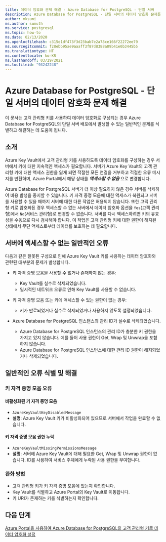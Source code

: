 ```yaml
---
title: 데이터 암호화 문제 해결 - Azure Database for PostgreSQL - 단일 서버
description: Azure Database for PostgreSQL - 단일 서버의 데이터 암호화 문제를 해결하는 방법 알아보기
author: mksuni
ms.author: sumuth
ms.service: postgresql
ms.topic: how-to
ms.date: 02/13/2020
ms.openlocfilehash: c315e1df473f3d23bab7e2a78ce166f22272ee70
ms.sourcegitcommit: f28ebb95ae9aaaff3f87d8388a09b41e0b3445b5
ms.translationtype: HT
ms.contentlocale: ko-KR
ms.lasthandoff: 03/29/2021
ms.locfileid: "93242248"
---
```

# <a name="troubleshoot-data-encryption-in-azure-database-for-postgresql---single-server"></a>Azure Database for PostgreSQL - 단일 서버의 데이터 암호화 문제 해결

이 문서는 고객 관리형 키를 사용하여 데이터 암호화로 구성되는 경우 Azure Database for PostgreSQL의 단일 서버 배포에서 발생할 수 있는 일반적인 문제를 식별하고 해결하는 데 도움이 됩니다.

## <a name="introduction"></a>소개

Azure Key Vault에서 고객 관리형 키를 사용하도록 데이터 암호화를 구성하는 경우 서버에서 키에 대한 지속적인 액세스가 필요합니다. 서버가 Azure Key Vault의 고객 관리형 키에 대한 액세스 권한을 잃게 되면 적절한 모든 연결을 거부하고 적절한 오류 메시지를 반환하며, Azure Portal에서 해당 상태를 ***액세스할 수 없음*** 으로 변경합니다.

Azure Database for PostgreSQL 서버가 더 이상 필요하지 않은 경우 서버를 삭제하여 비용 발생을 중지할 수 있습니다. 키 자격 증명 모음에 대한 액세스가 복원되고 서버를 사용할 수 있을 때까지 서버에 대한 다른 작업은 허용되지 않습니다. 또한 고객 관리형 키로 암호화된 경우 액세스할 수 없는 서버에서 데이터 암호화 옵션을 `Yes`(고객 관리형)에서 `No`(서비스 관리형)로 변경할 수 없습니다. 서버를 다시 액세스하려면 키의 유효성을 수동으로 다시 검사해야 합니다. 이 작업은 고객 관리형 키에 대한 권한이 해지된 상태에서 무단 액세스로부터 데이터를 보호하는 데 필요합니다.

## <a name="common-errors-causing-server-to-become-inaccessible"></a>서버에 액세스할 수 없는 일반적인 오류

다음과 같은 잘못된 구성으로 인해 Azure Key Vault 키를 사용하는 데이터 암호화와 관련된 대부분의 문제가 발생합니다.

- 키 자격 증명 모음을 사용할 수 없거나 존재하지 않는 경우:
  - Key Vault를 실수로 삭제되었습니다.
  - 일시적인 네트워크 오류로 인해 Key Vault를 사용할 수 없습니다.

- 키 자격 증명 모음 또는 키에 액세스할 수 있는 권한이 없는 경우:
  - 키가 만료되었거나 실수로 삭제되었거나 사용하지 않도록 설정되었습니다.
- Azure Database for PostgreSQL 인스턴스의 관리 ID가 실수로 삭제되었습니다.
  - Azure Database for PostgreSQL 인스턴스의 관리 ID가 충분한 키 권한을 가지고 있지 않습니다. 예를 들어 사용 권한이 Get, Wrap 및 Unwrap을 포함하지 않습니다.
  - Azure Database for PostgreSQL 인스턴스에 대한 관리 ID 권한이 해지되었거나 삭제되었습니다.

## <a name="identify-and-resolve-common-errors"></a>일반적인 오류 식별 및 해결

### <a name="errors-on-the-key-vault"></a>키 자격 증명 모음 오류

#### <a name="disabled-key-vault"></a>비활성화된 키 자격 증명 모음

- `AzureKeyVaultKeyDisabledMessage`
- **설명**: Azure Key Vault 키가 비활성화되어 있으므로 서버에서 작업을 완료할 수 없습니다.

#### <a name="missing-key-vault-permissions"></a>키 자격 증명 모음 권한 누락

- `AzureKeyVaultMissingPermissionsMessage`
- **설명**: 서버에 Azure Key Vault에 대해 필요한 Get, Wrap 및 Unwrap 권한이 없습니다. ID를 사용하여 서비스 주체에게 누락된 사용 권한을 부여합니다.

### <a name="mitigation"></a>완화 방법

- 고객 관리형 키가 키 자격 증명 모음에 있는지 확인합니다.
- Key Vault를 식별하고 Azure Portal의 Key Vault로 이동합니다.
- 키 URI가 존재하는 키를 식별하는지 확인합니다.

## <a name="next-steps"></a>다음 단계

[Azure Portal을 사용하여 Azure Database for PostgreSQL의 고객 관리형 키로 데이터 암호화 설정](howto-data-encryption-portal.md)
